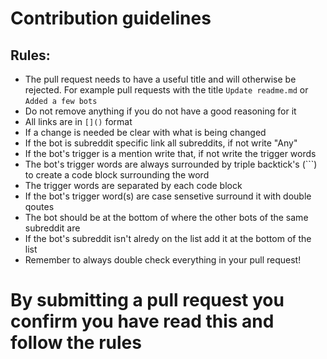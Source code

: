# Contribution guidelines

## Rules:
* The pull request needs to have a useful title and will otherwise be rejected. For example pull requests with the title ``` Update readme.md ``` or ``` Added a few bots ```
* Do not remove anything if you do not have a good reasoning for it
* All links are in ``` []() ``` format
* If a change is needed be clear with what is being changed
* If the bot is subreddit specific link all subreddits, if not write "Any"
* If the bot's trigger is a mention write that, if not write the trigger words
* The bot's trigger words are always surrounded by triple backtick's (\`\`\`) to create a code block surrounding the word
* The trigger words are separated by each code block
* If the bot's trigger word(s) are case sensetive surround it with double qoutes
* The bot should be at the bottom of where the other bots of the same subreddit are
* If the bot's subreddit isn't alredy on the list add it at the bottom of the list
* Remember to always double check everything in your pull request!

# By submitting a pull request you confirm you have read this and follow the rules
